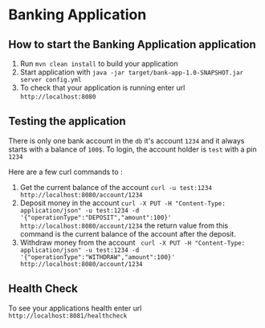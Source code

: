# Banking Application

How to start the Banking Application application
---

1. Run `mvn clean install` to build your application
2. Start application with `java -jar target/bank-app-1.0-SNAPSHOT.jar server config.yml`
3. To check that your application is running enter url `http://localhost:8080`

Testing the application
---

There is only one bank account in the `db` it's account `1234` and it always starts with a balance of `100$`.
To login, the account holder is `test` with a pin `1234`

Here are a few curl commands to :
1. Get the current balance of the account `curl -u test:1234 http://localhost:8080/account/1234`
2. Deposit money in the account `curl -X PUT -H "Content-Type: application/json" -u test:1234 -d '{"operationType":"DEPOSIT","amount":100}' http://localhost:8080/account/1234` the return value from this command is the current balance of the account after the deposit.
3. Withdraw money from the account ` curl -X PUT -H "Content-Type: application/json" -u test:1234 -d '{"operationType":"WITHDRAW","amount":100}' http://localhost:8080/account/1234` 

Health Check
---

To see your applications health enter url `http://localhost:8081/healthcheck`
